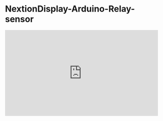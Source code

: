 # NextionDisplay-Arduino-Relay-sensor

<div style="position: relative; height:0; padding-bottom: 56.25%;">
<iframe width="560" height="315" src="https://www.youtube.com/watch?v=snRu3nrmh4E" frameborder="0" allow="accelerometer; autoplay; encrypted-media; gyroscope; picture-in-picture" allowfullscreen style="position: absolute; width:100%; height:100%;"></iframe>
</div>

